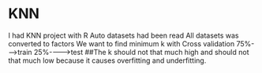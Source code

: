 # KNN
I had KNN project with R
Auto datasets had been read
All datasets was converted to factors
We want to find minimum k with Cross validation
75%--->train
25%---->test
##The k should not that much high and should not that much low because it causes overfitting and underfitting.
